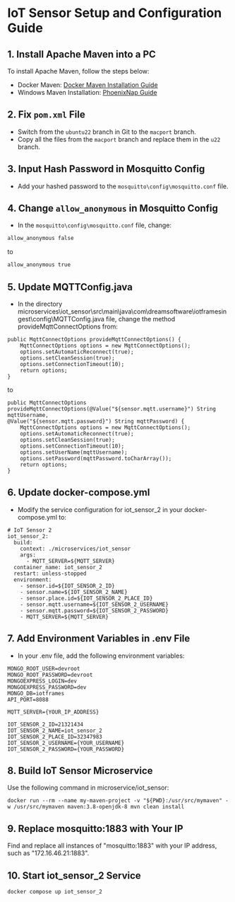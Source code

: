 # IoT Sensor Setup and Configuration Guide

## 1. Install Apache Maven into a PC

To install Apache Maven, follow the steps below:
- Docker Maven: [Docker Maven Installation Guide](https://hub.docker.com/_/maven)
- Windows Maven Installation: [PhoenixNap Guide](https://phoenixnap.com/kb/install-maven-windows)

## 2. Fix `pom.xml` File

- Switch from the `ubuntu22` branch in Git to the `macport` branch.
- Copy all the files from the `macport` branch and replace them in the `u22` branch.

## 3. Input Hash Password in Mosquitto Config

- Add your hashed password to the `mosquitto\config\mosquitto.conf` file.

## 4. Change `allow_anonymous` in Mosquitto Config

- In the `mosquitto\config\mosquitto.conf` file, change:

```bash
allow_anonymous false
```
to
```bash
allow_anonymous true
```

## 5. Update MQTTConfig.java

- In the directory microservices\iot_sensor\src\main\java\com\dreamsoftware\iotframesingest\config\MQTTConfig.java file, change the method provideMqttConnectOptions from:

```
public MqttConnectOptions provideMqttConnectOptions() {
    MqttConnectOptions options = new MqttConnectOptions();
    options.setAutomaticReconnect(true);
    options.setCleanSession(true);
    options.setConnectionTimeout(10);
    return options;
}
```

to

```
public MqttConnectOptions provideMqttConnectOptions(@Value("${sensor.mqtt.username}") String mqttUsername,
@Value("${sensor.mqtt.password}") String mqttPassword) {
    MqttConnectOptions options = new MqttConnectOptions();
    options.setAutomaticReconnect(true);
    options.setCleanSession(true);
    options.setConnectionTimeout(10);
    options.setUserName(mqttUsername);
    options.setPassword(mqttPassword.toCharArray());
    return options;
}
```

## 6. Update docker-compose.yml
- Modify the service configuration for iot_sensor_2 in your docker-compose.yml to:

```
# IoT Sensor 2
iot_sensor_2:
  build:
    context: ./microservices/iot_sensor
    args:
      - MQTT_SERVER=${MQTT_SERVER}
  container_name: iot_sensor_2
  restart: unless-stopped
  environment:
    - sensor.id=${IOT_SENSOR_2_ID}
    - sensor.name=${IOT_SENSOR_2_NAME}
    - sensor.place.id=${IOT_SENSOR_2_PLACE_ID}
    - sensor.mqtt.username=${IOT_SENSOR_2_USERNAME}
    - sensor.mqtt.password=${IOT_SENSOR_2_PASSWORD}
    - MQTT_SERVER=${MQTT_SERVER}
```

## 7. Add Environment Variables in .env File

- In your .env file, add the following environment variables:

```
MONGO_ROOT_USER=devroot
MONGO_ROOT_PASSWORD=devroot
MONGOEXPRESS_LOGIN=dev
MONGOEXPRESS_PASSWORD=dev
MONGO_DB=iotframes
API_PORT=8088

MQTT_SERVER={YOUR_IP_ADDRESS}

IOT_SENSOR_2_ID=21321434
IOT_SENSOR_2_NAME=iot_sensor_2
IOT_SENSOR_2_PLACE_ID=32347983
IOT_SENSOR_2_USERNAME={YOUR_USERNAME}
IOT_SENSOR_2_PASSWORD={YOUR_PASSWORD}
```

## 8. Build IoT Sensor Microservice

Use the following command in microservice/iot_sensor:

```
docker run --rm --name my-maven-project -v "${PWD}:/usr/src/mymaven" -w /usr/src/mymaven maven:3.8-openjdk-8 mvn clean install
```

## 9. Replace mosquitto:1883 with Your IP

Find and replace all instances of "mosquitto:1883" with your IP address, such as "172.16.46.21:1883".

## 10. Start iot_sensor_2 Service

```
docker compose up iot_sensor_2
```
